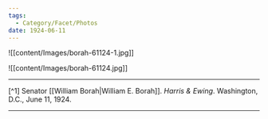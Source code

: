 ```yaml
---
tags:
  - Category/Facet/Photos
date: 1924-06-11
---
```

![[content/Images/borah-61124-1.jpg]]

![[content/Images/borah-61124.jpg]]

--- 

[^1] Senator [[William Borah|William E. Borah]]. *Harris & Ewing*. Washington, D.C., June 11, 1924.

---
